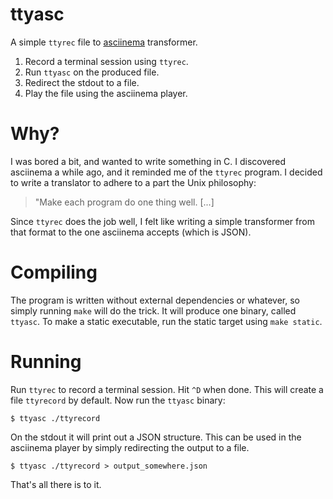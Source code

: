# ttyasc

A simple `ttyrec` file to [asciinema](https://asciinema.org) transformer.

1. Record a terminal session using `ttyrec`.
1. Run `ttyasc` on the produced file.
1. Redirect the stdout to a file.
1. Play the file using the asciinema player.

# Why?

I was bored a bit, and wanted to write something in C. I discovered
asciinema a while ago, and it reminded me of the `ttyrec` program.
I decided to write a translator to adhere to a part the Unix philosophy:

> "Make each program do one thing well. [...]

Since `ttyrec` does the job well, I felt like writing a simple transformer
from that format to the one asciinema accepts (which is JSON).

# Compiling

The program is written without external dependencies or whatever, so
simply running `make` will do the trick. It will produce one binary,
called `ttyasc`. To make a static executable, run the static target
using `make static`.

# Running

Run `ttyrec` to record a terminal session. Hit `^D` when done. This will
create a file `ttyrecord` by default. Now run the `ttyasc` binary:

    $ ttyasc ./ttyrecord

On the stdout it will print out a JSON structure. This can be used in
the asciinema player by simply redirecting the output to a file.

    $ ttyasc ./ttyrecord > output_somewhere.json

That's all there is to it.
